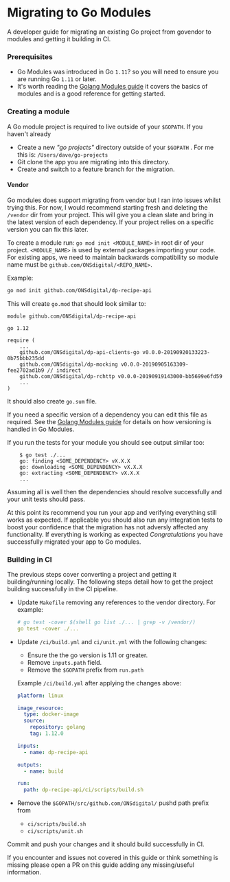 Migrating to Go Modules
=======================

A developer guide for migrating an existing Go project from govendor to modules and getting it building in CI.

### Prerequisites
- Go Modules was introduced in Go `1.11`? so you will need to ensure you are running Go `1.11` or later.
- It's worth reading the [Golang Modules guide](https://blog.golang.org/using-go-modules) it covers the 
basics of modules and is a good reference for getting started.

### Creating a module

A Go module project is required to live outside of your `$GOPATH`. If you haven't already 
- Create a new _"go projects"_ directory outside of your `$GOPATH` . For me this is: `/Users/dave/go-projects`
- Git clone the app you are migrating into this directory.
- Create and switch to a feature branch for the migration.

#### Vendor
Go modules does support migrating from vendor but I ran into issues whilst trying this. For now, I would recommend
 starting fresh and deleting the `/vendor` dir from your project. This will give you a clean slate and bring in the
  latest version of each dependency. If your project relies on a specific version you can fix this later.

To create a module run: `go mod init <MODULE_NAME>` in root dir of your project. `<MODULE_NAME>` is used by external
 packages importing your code. For existing apps, we need to maintain backwards compatibility so module name must be
  `github.com/ONSdigital/<REPO_NAME>`.

Example:
```bash
go mod init github.com/ONSdigital/dp-recipe-api
``` 
This will create `go.mod` that should look similar to:
```
module github.com/ONSdigital/dp-recipe-api

go 1.12

require (
    ...
    github.com/ONSdigital/dp-api-clients-go v0.0.0-20190920133223-0b75bbb235dd
    github.com/ONSdigital/dp-mocking v0.0.0-20190905163309-fee2702ad1b9 // indirect
    github.com/ONSdigital/dp-rchttp v0.0.0-20190919143000-bb5699e6fd59
    ... 
)
```
It should also create `go.sum` file.

If you need a specific version of a dependency you can edit this file as required. See the 
[Golang Modules guide](https://blog.golang.org/using-go-modules) for details on how versioning is handled in Go Modules.

If you run the tests for your module you should see output similar too:
```
    $ go test ./...
    go: finding <SOME_DEPENDENCY> vX.X.X
    go: downloading <SOME_DEPENDENCY> vX.X.X
    go: extracting <SOME_DEPENDENCY> vX.X.X
    ...
```
Assuming all is well then the dependencies should resolve successfully and your unit tests should pass.

At this point its recommend you run your app and verifying everything still works as expected. If applicable you
 should also run any integration tests to boost your confidence that the migration has not adversly affected any
  functionality. If everything is working as expected *Congratulations* you have successfully migrated your app to
   Go modules.
   
### Building in CI
The previous steps cover converting a project and getting it building/running locally. The following steps detail how
 to get the project building successfully in the CI pipeline.

- Update `Makefile` removing any references to the vendor directory. For example:
    ```yaml
    # go test -cover $(shell go list ./... | grep -v /vendor/)
    go test -cover ./...
    ```
- Update `/ci/build.yml` and `ci/unit.yml` with the following changes:
    - Ensure the the go version is 1.11 or greater.
    - Remove `inputs.path` field.
    - Remove the `$GOPATH` prefix from `run.path`
   
   Example `/ci/build.yml` after applying the changes above:
    ```yaml
    platform: linux
    
    image_resource:
      type: docker-image
      source:
        repository: golang
        tag: 1.12.0
    
    inputs:
      - name: dp-recipe-api 

    outputs:
      - name: build
    
    run:
      path: dp-recipe-api/ci/scripts/build.sh
    ```
- Remove the `$GOPATH/src/github.com/ONSdigital/` pushd path prefix from
    - `ci/scripts/build.sh`
    - `ci/scripts/unit.sh`

Commit and push your changes and it should build successfully in CI.

If you encounter and issues not covered in this guide or think something is missing please open a PR on this guide
 adding any missing/useful information.
